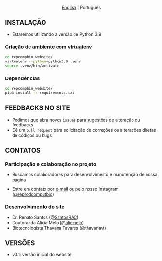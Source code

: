 <p align="center">
<a href="README.en.md">English</a> | Português
</p>

## INSTALAÇÃO

* Estaremos utilizando a versão de Python 3.9

### Criação de ambiente com virtualenv

```bash
cd repcompbio_website/
virtualenv --python=python3.9 .venv
source .venv/bin/activate
```

### Dependências

```bash
cd repcompbio_website/
pip3 install -r requirements.txt
```

## FEEDBACKS NO SITE

 * Pedimos que abra novos `issues` para sugestões de alteração ou feedbacks
 * Dê um `pull request` para solicitação de correções ou alterações diretas de códigos ou bugs


## CONTATOS

### Participação e colaboração no projeto

 * Buscamos colaboradores para desenvolvimento e manutenção de nossa página

* Entre em contato por [e-mail](mailto:reprodutibilidadecomputacional@gmail.com) ou pelo nosso Instagram ([@reprodcomputbio](https://www.instagram.com/reprodcomputbio/))


### Desenvolvimento do site

 * Dr. Renato Santos ([@SantosRAC](https://github.com/SantosRAC))
 * Doutoranda Alicia Melo ([@aliemelo](https://github.com/aliemelo))
 * Biotecnologista Thayana Tavares ([@thayanavt](https://github.com/thayanavt))


## VERSÕES

 * v0.1: versão inicial do website
